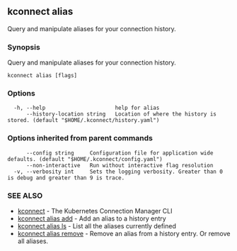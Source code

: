 ## kconnect alias

Query and manipulate aliases for your connection history.

### Synopsis

Query and manipulate aliases for your connection history.

```
kconnect alias [flags]
```

### Options

```
  -h, --help                      help for alias
      --history-location string   Location of where the history is stored. (default "$HOME/.kconnect/history.yaml")
```

### Options inherited from parent commands

```
      --config string     Configuration file for application wide defaults. (default "$HOME/.kconnect/config.yaml")
      --non-interactive   Run without interactive flag resolution
  -v, --verbosity int     Sets the logging verbosity. Greater than 0 is debug and greater than 9 is trace.
```

### SEE ALSO

* [kconnect](index.md)	 - The Kubernetes Connection Manager CLI
* [kconnect alias add](alias_add.md)	 - Add an alias to a history entry
* [kconnect alias ls](alias_ls.md)	 - List all the aliases currently defined
* [kconnect alias remove](alias_remove.md)	 - Remove an alias from a history entry. Or remove all aliases.

